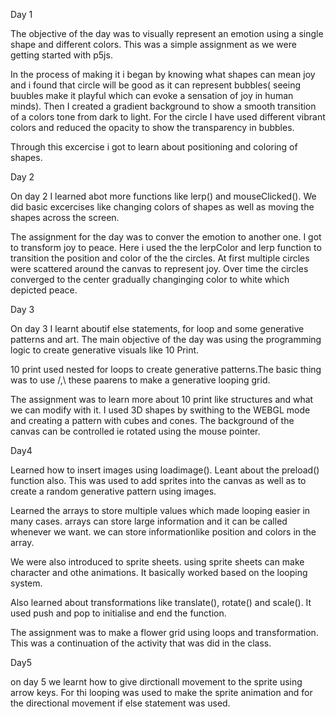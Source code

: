 Day 1

The objective of the day was to visually represent an emotion using a single shape and different colors. This was a simple assignment as we were getting started with p5js.

In the process of making it i began by knowing what shapes can mean joy and i found that circle will be good as it can represent bubbles( seeing buubles make it playful which can evoke a sensation of joy in human minds).
Then I created a gradient background to show a smooth transition of a colors tone from dark to light. For the circle I have used different vibrant colors and reduced the opacity to show the transparency in bubbles.

Through this excercise i got to learn about positioning and coloring of shapes.


Day 2

On day 2 I learned abot more functions like lerp() and mouseClicked(). We did basic excercises like changing colors of shapes as well as moving the shapes across the screen.

The assignment for the day was to conver the emotion to another one. I got to transform joy to peace. Here i used the the lerpColor and lerp function to transition the position and color of the the circles. At first multiple circles were scattered around the canvas to represent joy. Over time the circles converged to the center gradually changinging color to white which depicted peace.


Day 3

On day 3 I learnt aboutif else statements, for loop and some generative patterns and art. The main objective of the day was using the programming logic to create generative visuals like 10 Print.

10 print used nested for loops to create generative patterns.The basic thing was to use /,\ these paarens to make a generative looping grid.

The assignment was to learn more about 10 print like structures and what we can modify with it. I used 3D shapes by swithing to the WEBGL mode and creating a pattern with cubes and cones. The background of the canvas can be controlled ie rotated using the mouse pointer.


Day4

Learned how to insert images using loadimage(). Leant about the preload() function also. This was used to add sprites into the canvas as well as to create a random generative pattern using images. 

Learned the arrays to store multiple values which made looping easier in many cases. arrays can store large information and it can be called whenever we want. we can store informationlike position and colors in the array.

We were also introduced to  sprite sheets. using sprite sheets can make character and othe animations. It basically worked based on the looping system. 

Also learned about transformations like translate(), rotate() and scale(). It used push and pop to initialise and end the function.

The assignment was to make a flower grid using loops and transformation. This was a continuation of the activity that was did in the class.


Day5

on day 5 we learnt how to give dirctionall movement to the sprite using arrow keys. For thi looping was used to make the sprite animation and for the directional movement if else statement was used.